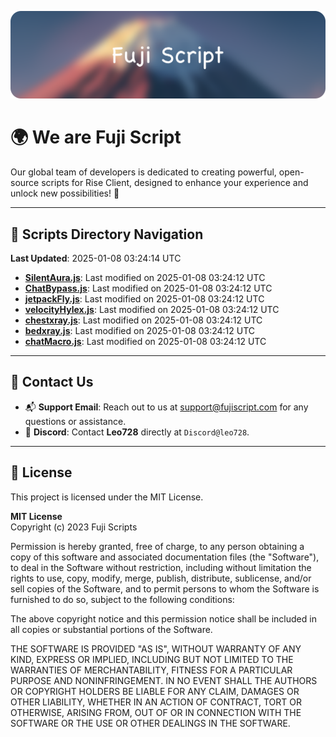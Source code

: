 ![Banner](.github/b.webp)

# 🌍 **We are Fuji Script**

Our global team of developers is dedicated to creating powerful, open-source scripts for Rise Client, designed to enhance your experience and unlock new possibilities! 🌟

---
<!-- SCRIPTS_NAVIGATION_START -->
## 📂 **Scripts Directory Navigation**

**Last Updated**: 2025-01-08 03:24:14 UTC

- **[SilentAura.js](scripts/SilentAura.js)**: Last modified on 2025-01-08 03:24:12 UTC
- **[ChatBypass.js](scripts/ChatBypass.js)**: Last modified on 2025-01-08 03:24:12 UTC
- **[jetpackFly.js](scripts/jetpackFly.js)**: Last modified on 2025-01-08 03:24:12 UTC
- **[velocityHylex.js](scripts/velocityHylex.js)**: Last modified on 2025-01-08 03:24:12 UTC
- **[chestxray.js](scripts/chestxray.js)**: Last modified on 2025-01-08 03:24:12 UTC
- **[bedxray.js](scripts/bedxray.js)**: Last modified on 2025-01-08 03:24:12 UTC
- **[chatMacro.js](scripts/chatMacro.js)**: Last modified on 2025-01-08 03:24:12 UTC

<!-- SCRIPTS_NAVIGATION_END -->

---

## 💬 **Contact Us**  
- 📬 **Support Email**: Reach out to us at [support@fujiscript.com](mailto:support@fujiscript.com) for any questions or assistance.  
- 💬 **Discord**: Contact **Leo728** directly at `Discord@leo728`.

---

## 📜 **License**

This project is licensed under the MIT License.  

**MIT License**  
Copyright (c) 2023 Fuji Scripts  

Permission is hereby granted, free of charge, to any person obtaining a copy of this software and associated documentation files (the "Software"), to deal in the Software without restriction, including without limitation the rights to use, copy, modify, merge, publish, distribute, sublicense, and/or sell copies of the Software, and to permit persons to whom the Software is furnished to do so, subject to the following conditions:  

The above copyright notice and this permission notice shall be included in all copies or substantial portions of the Software.  

THE SOFTWARE IS PROVIDED "AS IS", WITHOUT WARRANTY OF ANY KIND, EXPRESS OR IMPLIED, INCLUDING BUT NOT LIMITED TO THE WARRANTIES OF MERCHANTABILITY, FITNESS FOR A PARTICULAR PURPOSE AND NONINFRINGEMENT. IN NO EVENT SHALL THE AUTHORS OR COPYRIGHT HOLDERS BE LIABLE FOR ANY CLAIM, DAMAGES OR OTHER LIABILITY, WHETHER IN AN ACTION OF CONTRACT, TORT OR OTHERWISE, ARISING FROM, OUT OF OR IN CONNECTION WITH THE SOFTWARE OR THE USE OR OTHER DEALINGS IN THE SOFTWARE.  
